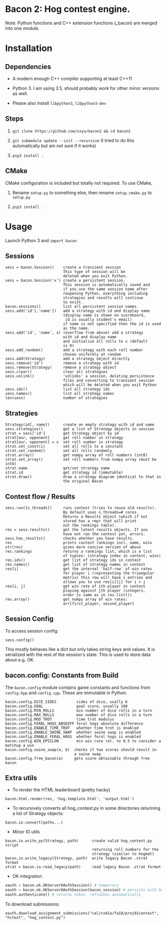 # Bacon 2: Hog contest engine.

Note: Python functions and C++ extension functions (_bacon)
are merged into one module.

# Installation

## Dependencies

- A modern enough C++ compiler supporting at least C++11

- Python 3. I am using 3.5, should probably work for other minor versions as well.

 - Please also install `libpython3`, `libpython3-dev`

## Steps

1. `git clone https://github.com/sxyu/bacon2 && cd bacon2`

2. `git submodule update --init --recursive`
     (I tried to do this automatically but am not sure if it works)

3. `pip3 install .`

## CMake

CMake configuration is included but totally not required. To use CMake,

1. Rename `setup.py` to something else, then rename `setup.cmake.py` to `setup.py`

2. `pip3 install .`

# Usage

Launch Python 3 and `import bacon`

## Sessions

```
sess = bacon.Session()    create a transient session
                          This type of session will be
                          deleted when you exit Python.
sess = bacon.Session('x') create a persistent session.
                          This session is automatically saved and
                          if you use the same session name after
                          reopening Python, everything including
                          strategies and results will continue
                          to exist.
bacon.sessions()          list all persistent session names.
sess.add('id'[,'name'])   add a strategy with id and display name
                          (display name is shown on scoreboard,
                           id is usually student's email)
                          if name is not specified then the id is used
                          as the name.
sess.add('id', 'name', x) (overflow from above) add a strategy
                          with id and display name
                          and initialize all rolls to x (default
                          is 0)
sess.add_random()         add a strategy with each roll number
                          chosen uniformly at random
sess.add(Strategy)        add a strategy object directly
sess.remove('id')         remove a strategy with id
sess.remove(Strategy)     remove a strategy object
sess.clear()              clear all strategies
sess.unlink()             'unlinks' a session, deleting persistence
                          files and converting to transient session
                          which will be deleted when you exit Python
sess.ids()                list all strategy ids
sess.names()              list all strategy names
len(sess)                 number of strategies
```

## Strategies

```
Strategy(id[, name])      create an empty strategy with id and name
sess.strategies()         get a list of Strategy objects in session
strat = sess['id']        get Strategy object by id
strat[our, opponent]      get roll number in strategy
strat[our, opponent] = x  set roll number in strategy
strat.set_const(i)        set all rolls to a constant
strat.set_random()        set all rolls randomly
strat.array()             get numpy array of roll numbers (int8)
strat.set_array()         set roll numbers from numpy array (must be int8)
strat.name                get/set strategy name
strat.id                  get strategy id (immutable)
strat.draw()              draw a strategy diagram identical to that in
                          the original Bacon
```

## Contest flow / Results

```
sess.run([n_threads])     runs contest (tries to reuse old results).
                          By default uses n_threads=# cores.
                          Returns a Results object (which if not
                          stored has a repr that will print
                          out the rankings table).
res = sess.results()      get the latest results objects. If you
                          have not ran the contest yet, errors.
sess.has_results()        checks whether you have results.
res                       prints contest rankings incl. name, wins
str(res)                  gives more concise version of above
res.rankings              returns a rankings list, which is a list
                          of tuples: (strategy index in contest, wins)
res.ids()                 get list of strategy ids in contest
res.names()               get list of strategy names in contest
res[i]                    get the internal 'half-row' of win rates
                          for player i (representing the triangular
                          matrix) this row will have i entries and
                          allows you to use res[i][j] for i > j
res[i, j]                 get win rate of ith player in contest
                          playing against jth player (integers,
                          order is same as in res.list())
res.array()               get numpy array of win rates:
                          arr[first_player, second_player]
```

## Session Config

To access session config:
```
sess.config()
```
This mostly behaves like a dict but only takes string keys and values. It is serialized with the rest of the session's state. This is used to store data about e.g. OK.

## bacon.config: Constants from Build

The `bacon.config` module contains game constants and functions from `config.hpp` and `config.cpp`. These are immutable in Python.

```
bacon.config.DICE_SIDES         sides of dice, usally 6
bacon.config.GOAL               goal score, usually 100
bacon.config.MIN_ROLLS          min number of dice rolls in a turn
bacon.config.MAX_ROLLS          max number of dice rolls in a turn
bacon.config.MOD_TROT           time trot modulus
bacon.config.FERAL_HOGS_ABSDIFF feral hogs absolute difference
bacon.config.ENABLE_TIME_TROT   whether time trot is enabled
bacon.config.ENABLE_SWINE_SWAP  whether swine swap is enabled
bacon.config.ENABLE_FERAL_HOGS  whether feral hogs is enabled
bacon.config.WIN_EPSILON        min win rate rel. to 0.5 to consider a matchup a win 
bacon.config.swine_swap(a, b)  checks if two scores should result in
                               a swine swap
bacon.config.free_bacon(a)     gets score obtainable through free bacon
```

## Extra utils

* To render the HTML leaderboard (pretty hacky)

```
bacon.html.render(res, 'hog.template.html', 'output.html')
```

* To recursively converts all hog_contest.py in some directories returining a list of Strategy objects:
```
bacon.io.convert(paths...)
```

* Minor IO utils
```
bacon.io.write_py(Strategy, path)      create valid hog_contest.py script
                                       returning roll numbers for the
                                       strategy (similar to hogmat)
bacon.io.write_legacy(Strategy, path)  write legacy Bacon .strat format
strat = bacon.io.read_legacy(path)     read legacy Bacon .strat format
```

* OK integration
```py
oauth = bacon.ok.OKServerOAuthSession() # temporary
oauth = bacon.ok.OKServerOAuthSession(bacon_session) # persists with Session
oauth.authenticate() # returns token, refreshes automatically
```
To download submissions:
```
oauth.download_assignment_submissions("cal/cs61a/fa18/proj01contest", "hctest", "hog_contest.py")
```
